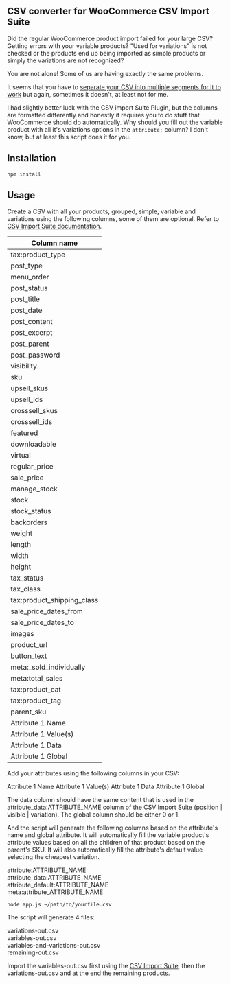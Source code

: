 CSV converter for WooCommerce CSV Import Suite
-

Did the regular WooCommerce product import failed for your large CSV? Getting errors with your variable products?
"Used for variations" is not checked or the products end up being imported as simple products or simply the variations are not recognized?

You are not alone! Some of us are having exactly the same problems.

It seems that you have to [separate your CSV into multiple segments for it to work](https://docs.woocommerce.com/document/product-csv-importer-exporter/#section-7) but again, sometimes it doesn't, at least not for me.

I had slightly better luck with the CSV import Suite Plugin, but the columns are formatted differently and honestly it requires you to do stuff that WooCommerce should do automatically. Why should you fill out the variable product with all it's variations options in the `attribute:` column? I don't know, but at least this script does it for you.


Installation
--

`npm install`


Usage
--
Create a CSV with all your products, grouped, simple, variable and variations using the following columns, some of them are optional. Refer to [CSV Import Suite documentation](https://docs.woocommerce.com/document/product-csv-import-suite-column-header-reference/).

| Column name                |
|----------------------------|
| tax:product_type           |
| post_type                  |
| menu_order                 |
| post_status                |
| post_title                 |
| post_date                  |
| post_content               |
| post_excerpt               |
| post_parent                |
| post_password              |
| visibility                 |
| sku                        |
| upsell_skus                |
| upsell_ids                 |
| crosssell_skus             |
| crosssell_ids              |
| featured                   |
| downloadable               |
| virtual                    |
| regular_price              |
| sale_price                 |
| manage_stock               |
| stock                      |
| stock_status               |
| backorders                 |
| weight                     |
| length                     |
| width                      |
| height                     |
| tax_status                 |
| tax_class                  |
| tax:product_shipping_class |
| sale_price_dates_from      |
| sale_price_dates_to        |
| images                     |
| product_url                |
| button_text                |
| meta:_sold_individually    |
| meta:total_sales           |
| tax:product_cat            |
| tax:product_tag            |
| parent_sku                 |
| Attribute 1 Name           |
| Attribute 1 Value(s)       |
| Attribute 1 Data           |
| Attribute 1 Global         |

Add your attributes using the following columns in your CSV:

Attribute 1 Name
Attribute 1 Value(s)
Attribute 1 Data
Attribute 1 Global

The data column should have the same content that is used in the attribute_data:ATTRIBUTE_NAME column of the CSV Import Suite (position | visible | variation).
The global column should be either 0 or 1.

And the script will generate the following columns based on the attribute's name and global attribute. It will automatically fill the variable product's attribute values based on all the children of that product based on the parent's SKU. It will also automatically fill the attribute's default value selecting the cheapest variation.

attribute:ATTRIBUTE_NAME\
attribute_data:ATTRIBUTE_NAME\
attribute_default:ATTRIBUTE_NAME\
meta:attribute_ATTRIBUTE_NAME

`node app.js ~/path/to/yourfile.csv`

The script will generate 4 files: 

variations-out.csv\
variables-out.csv\
variables-and-variations-out.csv\
remaining-out.csv


Import the variables-out.csv first using the [CSV Import Suite](https://woocommerce.com/products/product-csv-import-suite/), then the variations-out.csv and at the end the remaining products.